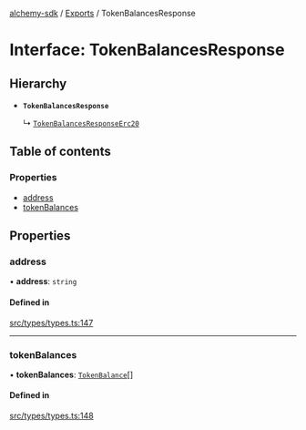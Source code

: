 [alchemy-sdk](../README.md) / [Exports](../modules.md) / TokenBalancesResponse

# Interface: TokenBalancesResponse

## Hierarchy

- **`TokenBalancesResponse`**

  ↳ [`TokenBalancesResponseErc20`](TokenBalancesResponseErc20.md)

## Table of contents

### Properties

- [address](TokenBalancesResponse.md#address)
- [tokenBalances](TokenBalancesResponse.md#tokenbalances)

## Properties

### address

• **address**: `string`

#### Defined in

[src/types/types.ts:147](https://github.com/alchemyplatform/alchemy-sdk-js/blob/a8bc079/src/types/types.ts#L147)

___

### tokenBalances

• **tokenBalances**: [`TokenBalance`](../modules.md#tokenbalance)[]

#### Defined in

[src/types/types.ts:148](https://github.com/alchemyplatform/alchemy-sdk-js/blob/a8bc079/src/types/types.ts#L148)
